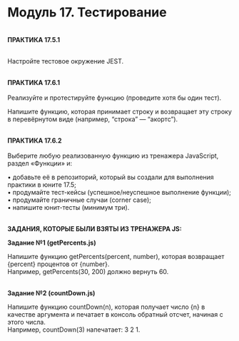 # Модуль 17. Тестирование
<br>
<b>ПРАКТИКА 17.5.1</b><br><br>

Настройте тестовое окружение JEST.<br><br>

<b>ПРАКТИКА 17.6.1</b><br><br>
Реализуйте и протестируйте функцию (проведите хотя бы один тест).<br>

Напишите функцию, которая принимает строку и возвращает эту строку в перевёрнутом виде (например, “строка” — “акортс”).<br><br>

<b>ПРАКТИКА 17.6.2</b><br><br>
Выберите любую реализованную функцию из тренажера JavaScript, раздел «Функции» и:<br>

• добавьте её в репозиторий, который вы создали для выполнения практики в юните 17.5;<br>
• продумайте тест-кейсы (успешное/неуспешное выполнение функции);<br>
• продумайте граничные случаи (corner case); <br>
• напишите юнит-тесты (минимум три).<br><br>

<b>ЗАДАНИЯ, КОТОРЫЕ БЫЛИ ВЗЯТЫ ИЗ ТРЕНАЖЕРА JS:</b><br>

<b>Задание №1 (getPercents.js)</b><br>

Напишите функцию getPercents(percent, number), которая возвращает {percent} процентов от {number}.<br>
Например, getPercents(30, 200) должно вернуть 60.<br><br>

<b>Задание №2 (countDown.js)</b><br>

Напишите функцию countDown(n), которая получает число {n} в качестве аргумента и печатает в консоль обратный отсчет, начиная с этого числа. <br>
Например, countDown(3) напечатает: 3 2 1.<br>
